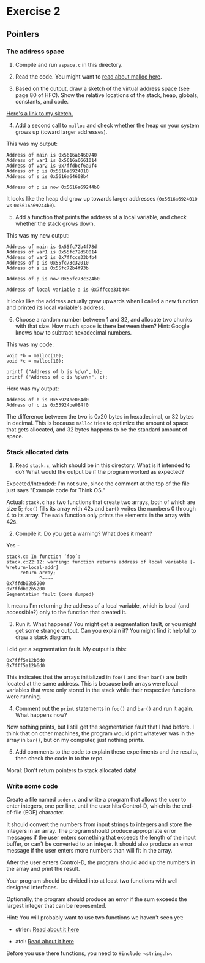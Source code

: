 # Exercise 2
## Pointers


### The address space

1. Compile and run `aspace.c` in this directory.

2. Read the code.  You might want to [read about malloc here](https://www.tutorialspoint.com/c_standard_library/c_function_malloc.htm).

3. Based on the output, draw a sketch of the virtual address space (see page 80 of HFC).  Show the relative locations of the stack, heap, globals, constants, and code.

[Here's a link to my sketch.](https://github.com/YehEmily/ExercisesInC/blob/master/exercises/ex02/diagram.jpg)

4. Add a second call to `malloc` and check whether the heap on your system grows up (toward larger addresses).

This was my output:

```
Address of main is 0x5616a6460740
Address of var1 is 0x5616a6661014
Address of var2 is 0x7ffdbcf6a9f4
Address of p is 0x5616a6924010
Address of s is 0x5616a64608b4

Address of p is now 0x5616a69244b0
```

It looks like the heap did grow up towards larger addresses (`0x5616a6924010` vs `0x5616a69244b0`).

5. Add a function that prints the address of a local variable, and check whether the stack grows down.

This was my new output:

```
Address of main is 0x55fc72b4f78d
Address of var1 is 0x55fc72d50014
Address of var2 is 0x7ffcce33b4b4
Address of p is 0x55fc73c32010
Address of s is 0x55fc72b4f93b

Address of p is now 0x55fc73c324b0

Address of local variable a is 0x7ffcce33b494
```

It looks like the address actually grew upwards when I called a new function and printed its local variable's address.

6. Choose a random number between 1 and 32, and allocate two chunks with that size.
How much space is there between them?  Hint: Google knows how to subtract hexadecimal numbers.

This was my code:

```
void *b = malloc(10);
void *c = malloc(10);

printf ("Address of b is %p\n", b);
printf ("Address of c is %p\n\n", c);
```

Here was my output:

```
Address of b is 0x55924be084d0
Address of c is 0x55924be084f0
```

The difference between the two is 0x20 bytes in hexadecimal, or 32 bytes in decimal. This is because `malloc` tries to optimize the amount of space that gets allocated, and 32 bytes happens to be the standard amount of space.

### Stack allocated data

1.  Read `stack.c`, which should be in this directory.  What is it
intended to do?  What would the output be if the program worked as
expected?

Expected/Intended: I'm not sure, since the comment at the top of the file just says "Example code for Think OS."

Actual: `stack.c` has two functions that create two arrays, both of which are size 5; `foo()` fills its array with 42s and `bar()` writes the numbers 0 through 4 to its array. The `main` function only prints the elements in the array with 42s.

2.  Compile it.  Do you get a warning?  What does it mean?

Yes - 

```
stack.c: In function ‘foo’:
stack.c:22:12: warning: function returns address of local variable [-Wreturn-local-addr]
     return array;
            ^~~~~
0x7ffdb02b5200
0x7ffdb02b5200
Segmentation fault (core dumped)
```

It means I'm returning the address of a local variable, which is local (and accessible?) only to the function that created it.

3.  Run it.  What happens?  You might get a segmentation fault, or you might get
some strange output.  Can you explain it?  You might find it
helpful to draw a stack diagram.

I did get a segmentation fault.  My output is this:

```
0x7fff5a12b6d0
0x7fff5a12b6d0
```

This indicates that the arrays initialized in `foo()` and then `bar()` are both located at the same address. This is because both arrays were local variables that were only stored in the stack while their respective functions were running.

4.  Comment out the `print` statements in `foo()` and `bar()` and run
it again.  What happens now?

Now nothing prints, but I still get the segmentation fault that I had before. I think that on other machines, the program would print whatever was in the array in `bar()`, but on my computer, just nothing prints.

5.  Add comments to the code to explain these experiments and the results,
then check the code in to the repo.

Moral: Don't return pointers to stack allocated data!

### Write some code

Create a file named `adder.c` and write a program that allows the user to enter integers, one per line, until the user hits Control-D, which is the end-of-file (EOF) character.

It should convert the numbers from input strings to integers and store the integers in an array.  The program should produce appropriate error messages if the user enters something that exceeds the length of the input buffer, or can't be converted to an integer.  It should also produce an error message if the user enters more numbers than will fit in the array.

After the user enters Control-D, the program should add up the numbers in the array and print the result.

Your program should be divided into at least two functions with well designed interfaces.

Optionally, the program should produce an error if the sum exceeds the largest integer that can be represented.

Hint: You will probably want to use two functions we haven't seen yet:

* strlen: [Read about it here](https://www.tutorialspoint.com/c_standard_library/c_function_strlen.htm)

* atoi: [Read about it here](https://www.tutorialspoint.com/c_standard_library/c_function_atoi.htm)

Before you use there functions, you need to `#include <string.h>`.
